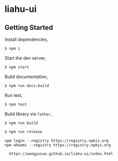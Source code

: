 # liahu-ui

## Getting Started

Install dependencies,

```bash
$ npm i
```

Start the dev server,

```bash
$ npm start
```

Build documentation,

```bash
$ npm run docs:build
```

Run test,

```bash
$ npm test
```

Build library via `father`,

```bash
$ npm run build
```

```bash
$ npm run release
```

```npm login error
npm login --registry https://registry.npmjs.org
npm whoami --registry https://registry.npmjs.org
```

```github Pages
  https://wangyusuo.github.io/liahu-ui/index.html
```
